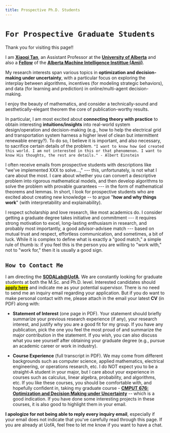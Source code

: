 ```yaml
---
title: Prospective Ph.D. Students
---
```


<!-- <span style="color:tan">
As an educator and researcher, I strongly believe that when an institution accepts the registration of a student - regardless of races, genders, religions, and classes, we are, in effect, entering a moral, ethical, and legal contract with the student to do whatever we can to help that student succeed.
</span>  -->

<!-- The core question my research strives to answer is: What are the best possible **algorithms** and/or **systems** we can design to optimize **decision-making under uncertainty** in terms of efficiency, robustness, and explainability? To achieve these goals, my research uses mathematical tools from computer science, economics, operations research, and  control.  -->

# `For Prospective Graduate Students`


Thank you for visiting this page!! 

I am [**Xiaoqi Tan**](/), an Assistant Professor at the [**University of Alberta**](https://www.ualberta.ca) and also a [**Fellow**](https://www.amii.ca/about/our-people/) of the [**Alberta Machine Intelligence Instittue (Amii)**](https://www.amii.ca).

My research interests span various topics in **optimization and decision-making under uncertainty**, with a particular focus on exploring the interplay between algorithms, incentives (for modeling strategic behaviors), and data (for learning and prediction) in online/multi-agent decision-making.

I enjoy the beauty of mathematics, and consider a technically-sound and aesthetically-elegant theorem the core of publication-worthy results. 
<!-- I admire good applied research, but also believe that not all research needs to have practical use -- good theory sustains over time, and may unexpectedly unleash its power.  -->
In particular, I am most excited about **connecting theory with practice** to obtain interesting **intuitions/insights** into real-world system design/operation and decision-making (e.g., how to help the electrical grid and transportation system harness a higher level of clean but intermittent renewable energy?). To do so, I believe it is important, and also necessary, to sacrifice certain details of the problem. `"I want to know how God created this world. I am not interested in this or that phenomenon. I want to know His thoughts, the rest are details." - Albert Einstein`

I often receive emails from prospective students with descriptions like "we've implemented XXX to solve...,"  --- this, unfortunately, is not what I care about the most. I care about whether you can convert a descriptive problem into rigorous mathematical models, and then develop algorithms to solve the problem with provable guarantees --- in the form of mathematical theorems and lemmas. In short, I look for prospective students who are excited about creating new knowledge -- to argue "**how and why things work**" (with interpretability and explainability).

I respect scholarship and love research, like most academics do. I consider getting a graduate degree takes initiative and commitment --- it requires  strong motivation to excel, long-lasting enthusiasm in research, and probably most importantly, a good advisor-advisee match --- based on mutual trust and respect,  effortless communication, and sometimes, a bit of luck. While it is complex to define what is exactly a "good match," a simple rule of thumb is: if you feel this is the person you are willing to "work with," not to "work for," then it is usually a good sign.

## `How to Contact Me`

>
I am directing the [**SODALab@UofA**](https://sodalab.ca). We are constantly looking for graduate students at both the M.Sc. and Ph.D. level. Interested candidates should <mark>[**apply here**](https://www.ualberta.ca/computing-science/graduate-studies/programs-and-admissions/index.html)</mark> and indicate me as your potential supervisor.  There is no need to send me an inquiry email regarding your application. But if you do want to make personal contact with me, please attach in the email your latest **CV** (in PDF) along with:

>
- **Statement of Interest** (one page in PDF). Your statement should briefly summarize your previous research experience (if any), your research interest, and justify why you are a good fit for my group. If you have any publication, pick the one you feel the most proud of and summarize the major contribution in the statement. If you wish, you can also discuss what you see yourself after obtaining your graduate degree (e.g., pursue an academic career or work in industry). 

>
- **Course Experience** (full transcript in PDF). We may come from different backgrounds such as computer science, applied mathematics, electrical engineering, or operations research, etc. I do NOT expect you to be a straight-A student in your major, but I care about your experience in courses such as calculus, linear algebra, probability, and  algorithms, etc. If you like these courses, you should be comfortable  with, and hopefully confident in, taking my graduate course - [**CMPUT 676: Optimization and Decision Making under Uncertainty**](https://xiaoqitan.org/teaching/optimization/) --  which is a good indication. If you have done some interesting projects in these courses, it is also good to highlight them in your email.

>
**I apologize for not being able to reply every inquiry email**, especially if your email does not indicate that you've carefully read through this page. If you are already at UofA, feel free to let me know if you want to have a chat.